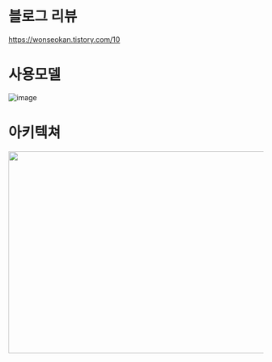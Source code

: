 # 블로그 리뷰
https://wonseokan.tistory.com/10
# 사용모델
![image](https://github.com/Resell-platform/.github/assets/95980876/ec710425-7557-40f2-8ea8-e97eb7d81fbe)
# 아키텍쳐
<img src="https://github.com/Resell-platform/Modeling/assets/95980876/c64b88f0-7790-407d-8ab5-c05f08902d11" width="600" height="400"/>
